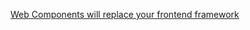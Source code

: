 [Web Components will replace your frontend framework](https://blog.usejournal.com/web-components-will-replace-your-frontend-framework-3b17a580831c)
